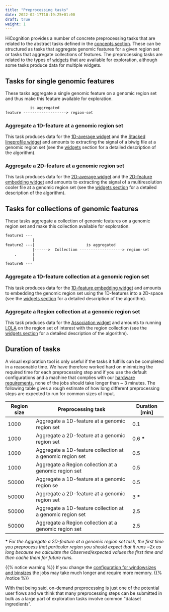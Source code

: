 ```yaml
---
title: "Preprocessing tasks"
date: 2022-02-17T10:19:25+01:00
draft: true
weight: 1
---
```


HiCognition provides a number of concrete preprocessing tasks that are related to the abstract tasks defined in the [concepts section](/docs/concepts/region_set_focus/). These can be structured as tasks that aggregate genomic features for a given region set or tasks that aggregate collections of features. The preprocessing tasks are related to the types of [widgets](/docs/widgets/) that are available for exploration, although some tasks produce data for multiple widgets.

## Tasks for single genomic features

These tasks aggregate a single genomic feature on a genomic region set and thus make this feature available for exploration.

```txt
           is aggregated
feature -------------------> region-set

```

### Aggregate a 1D-feature at a genomic region set

This task produces data for the [1D-average widget](/docs/widgets/lineprofile/) and the [Stacked lineprofile widget](/docs/widgets/stackup/) and amounts to extracting the signal of a biwig file at a genomic region set (see the [widgets](/docs/widgets/) section for a detailed description of the algorithm).

### Aggregate a 2D-feature at a genomic region set

This task produces data for the [2D-average widget](/docs/widgets/2d_average/) and the [2D-feature embedding widget](/docs/widgets/2d_feature_embedding/) and amounts to extracting the signal of a multiresolution cooler file at a genomic region set (see the [widgets section](/docs/widgets/) for a detailed description of the algorithm).


## Tasks for collections of genomic features

These tasks aggregate a collection of genomic features on a genomic region set and make this collection available for exploration.

```txt
feature1 ---
            |
feature2 ---|                       is aggregated
            |------>  Collection -------------------> region-set
    .       |
            |   
featureN ---
```

### Aggregate a 1D-feature collection at a genomic region set

This task produces data for the [1D-feature embedding widget](/docs/widgets/1d_feature_embedding/) and amounts to embedding the genomic region set using the 1D-features into a 2D-space (see the [widgets section](/docs/widgets/) for a detailed description of the algorithm).

### Aggregate a Region collection at a genomic region set

This task produces data for the [Association widget](/docs/widgets/association/) and amounts to running [LOLA](https://pubmed.ncbi.nlm.nih.gov/26508757/) on the region set of interest with the region collection (see the [widgets section](/docs/widgets/) for a detailed description of the algorithm).

## Duration of tasks

A visual exploration tool is only useful if the tasks it fulfills can be completed in a reasonable time. We have therefore worked hard on minimizing the required time for each preprocessing step and if you use the default configurations and a machine that complies with our [hardware requirements](/docs/installation/requirements/#hardware), none of the jobs should take longer than ~ 3 minutes. The following table gives a rough estimate of how long different preprocessing steps are expected to run for common sizes of input.

| Region size | Preprocessing task                                          | Duration [min] |
|-------------|-------------------------------------------------------------|----------------|
| 1000        | Aggregate a 1D-feature at a genomic region set                    | 0.1            |
| 1000        | Aggregate a 2D-feature at a genomic region set | 0.6 __*__           |
| 1000        | Aggregate a 1D-feature collection at a genomic region set                            | 0.5            |
| 1000        | Aggregate a Region collection at a genomic region set                            | 0.5            |
| 50000       | Aggregate a 1D-feature at a genomic region se                    | 0.5            |
| 50000       | Aggregate a 2D-feature at a genomic region set | 3 __*__             |
| 50000        | Aggregate a 1D-feature collection at a genomic region set                            | 2.5            |
| 50000       | Aggregate a Region collection at a genomic region set                            | 2.5            |

__\*__ *For the Aggregate a 2D-feature at a genomic region set task, the first time you preprocess that particular region you should expect that it runs ~2x as long because we calculate the Observed/expected values the first time and then cache them for future runs.*

{{% notice warning %}}
If you change the [configuration for windowsizes and binsizes](/docs/installation/configuration/#preprocessing_map) the jobs may take much longer and require more memory.
{{% /notice %}}

With that being said, on-demand preprocessing is just one of the potential user flows and we think that many preprocessing steps can be submitted in bulk as a large part of exploration tasks involve common "dataset ingredients".

